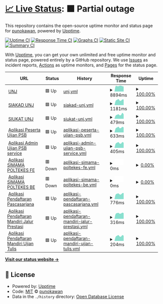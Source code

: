 # [📈 Live Status](https://https://punokawan.github.io/uptime_server_unj): <!--live status--> **🟧 Partial outage**

This repository contains the open-source uptime monitor and status page for [punokawan](https://https://punokawan.github.io/uptime_server_unj/), powered by [Upptime](https://github.com/upptime/upptime).

[![Uptime CI](https://github.com/koj-co/upptime/workflows/Uptime%20CI/badge.svg)](https://github.com/koj-co/upptime/actions?query=workflow%3A%22Uptime+CI%22)
[![Response Time CI](https://github.com/koj-co/upptime/workflows/Response%20Time%20CI/badge.svg)](https://github.com/koj-co/upptime/actions?query=workflow%3A%22Response+Time+CI%22)
[![Graphs CI](https://github.com/koj-co/upptime/workflows/Graphs%20CI/badge.svg)](https://github.com/koj-co/upptime/actions?query=workflow%3A%22Graphs+CI%22)
[![Static Site CI](https://github.com/koj-co/upptime/workflows/Static%20Site%20CI/badge.svg)](https://github.com/koj-co/upptime/actions?query=workflow%3A%22Static+Site+CI%22)
[![Summary CI](https://github.com/koj-co/upptime/workflows/Summary%20CI/badge.svg)](https://github.com/koj-co/upptime/actions?query=workflow%3A%22Summary+CI%22)

With [Upptime](https://upptime.js.org), you can get your own unlimited and free uptime monitor and status page, powered entirely by a GitHub repository. We use [Issues](https://github.com/punokawan/upptime_server_unj/issues) as incident reports, [Actions](https://github.com/punokawan/upptime_server_unj/actions) as uptime monitors, and [Pages](https://https://punokawan.github.io/uptime_server_unj/) for the status page.

<!--start: status pages-->
<!-- This summary is generated by Upptime (https://github.com/upptime/upptime) -->
<!-- Do not edit this manually, your changes will be overwritten -->
<!-- prettier-ignore -->
| URL | Status | History | Response Time | Uptime |
| --- | ------ | ------- | ------------- | ------ |
| <img alt="" src="https://favicons.githubusercontent.com/unj.ac.id" height="13"> [UNJ](http://unj.ac.id) | 🟩 Up | [unj.yml](https://github.com/punokawan/uptime_website_unj/commits/HEAD/history/unj.yml) | <details><summary><img alt="Response time graph" src="./graphs/unj/response-time-week.png" height="20"> 8894ms</summary><br><a href="https://punokawan.github.io/uptime_website_unj/history/unj"><img alt="Response time 8623" src="https://img.shields.io/endpoint?url=https%3A%2F%2Fraw.githubusercontent.com%2Fpunokawan%2Fuptime_website_unj%2FHEAD%2Fapi%2Funj%2Fresponse-time.json"></a><br><a href="https://punokawan.github.io/uptime_website_unj/history/unj"><img alt="24-hour response time 8072" src="https://img.shields.io/endpoint?url=https%3A%2F%2Fraw.githubusercontent.com%2Fpunokawan%2Fuptime_website_unj%2FHEAD%2Fapi%2Funj%2Fresponse-time-day.json"></a><br><a href="https://punokawan.github.io/uptime_website_unj/history/unj"><img alt="7-day response time 8894" src="https://img.shields.io/endpoint?url=https%3A%2F%2Fraw.githubusercontent.com%2Fpunokawan%2Fuptime_website_unj%2FHEAD%2Fapi%2Funj%2Fresponse-time-week.json"></a><br><a href="https://punokawan.github.io/uptime_website_unj/history/unj"><img alt="30-day response time 9233" src="https://img.shields.io/endpoint?url=https%3A%2F%2Fraw.githubusercontent.com%2Fpunokawan%2Fuptime_website_unj%2FHEAD%2Fapi%2Funj%2Fresponse-time-month.json"></a><br><a href="https://punokawan.github.io/uptime_website_unj/history/unj"><img alt="1-year response time 8623" src="https://img.shields.io/endpoint?url=https%3A%2F%2Fraw.githubusercontent.com%2Fpunokawan%2Fuptime_website_unj%2FHEAD%2Fapi%2Funj%2Fresponse-time-year.json"></a></details> | <details><summary><a href="https://punokawan.github.io/uptime_website_unj/history/unj">100.00%</a></summary><a href="https://punokawan.github.io/uptime_website_unj/history/unj"><img alt="All-time uptime 99.85%" src="https://img.shields.io/endpoint?url=https%3A%2F%2Fraw.githubusercontent.com%2Fpunokawan%2Fuptime_website_unj%2FHEAD%2Fapi%2Funj%2Fuptime.json"></a><br><a href="https://punokawan.github.io/uptime_website_unj/history/unj"><img alt="24-hour uptime 100.00%" src="https://img.shields.io/endpoint?url=https%3A%2F%2Fraw.githubusercontent.com%2Fpunokawan%2Fuptime_website_unj%2FHEAD%2Fapi%2Funj%2Fuptime-day.json"></a><br><a href="https://punokawan.github.io/uptime_website_unj/history/unj"><img alt="7-day uptime 100.00%" src="https://img.shields.io/endpoint?url=https%3A%2F%2Fraw.githubusercontent.com%2Fpunokawan%2Fuptime_website_unj%2FHEAD%2Fapi%2Funj%2Fuptime-week.json"></a><br><a href="https://punokawan.github.io/uptime_website_unj/history/unj"><img alt="30-day uptime 100.00%" src="https://img.shields.io/endpoint?url=https%3A%2F%2Fraw.githubusercontent.com%2Fpunokawan%2Fuptime_website_unj%2FHEAD%2Fapi%2Funj%2Fuptime-month.json"></a><br><a href="https://punokawan.github.io/uptime_website_unj/history/unj"><img alt="1-year uptime 99.85%" src="https://img.shields.io/endpoint?url=https%3A%2F%2Fraw.githubusercontent.com%2Fpunokawan%2Fuptime_website_unj%2FHEAD%2Fapi%2Funj%2Fuptime-year.json"></a></details>
| <img alt="" src="https://favicons.githubusercontent.com/siakad.unj.ac.id" height="13"> [SIAKAD UNJ](http://siakad.unj.ac.id) | 🟩 Up | [siakad-unj.yml](https://github.com/punokawan/uptime_website_unj/commits/HEAD/history/siakad-unj.yml) | <details><summary><img alt="Response time graph" src="./graphs/siakad-unj/response-time-week.png" height="20"> 1181ms</summary><br><a href="https://punokawan.github.io/uptime_website_unj/history/siakad-unj"><img alt="Response time 2055" src="https://img.shields.io/endpoint?url=https%3A%2F%2Fraw.githubusercontent.com%2Fpunokawan%2Fuptime_website_unj%2FHEAD%2Fapi%2Fsiakad-unj%2Fresponse-time.json"></a><br><a href="https://punokawan.github.io/uptime_website_unj/history/siakad-unj"><img alt="24-hour response time 1309" src="https://img.shields.io/endpoint?url=https%3A%2F%2Fraw.githubusercontent.com%2Fpunokawan%2Fuptime_website_unj%2FHEAD%2Fapi%2Fsiakad-unj%2Fresponse-time-day.json"></a><br><a href="https://punokawan.github.io/uptime_website_unj/history/siakad-unj"><img alt="7-day response time 1181" src="https://img.shields.io/endpoint?url=https%3A%2F%2Fraw.githubusercontent.com%2Fpunokawan%2Fuptime_website_unj%2FHEAD%2Fapi%2Fsiakad-unj%2Fresponse-time-week.json"></a><br><a href="https://punokawan.github.io/uptime_website_unj/history/siakad-unj"><img alt="30-day response time 1180" src="https://img.shields.io/endpoint?url=https%3A%2F%2Fraw.githubusercontent.com%2Fpunokawan%2Fuptime_website_unj%2FHEAD%2Fapi%2Fsiakad-unj%2Fresponse-time-month.json"></a><br><a href="https://punokawan.github.io/uptime_website_unj/history/siakad-unj"><img alt="1-year response time 2055" src="https://img.shields.io/endpoint?url=https%3A%2F%2Fraw.githubusercontent.com%2Fpunokawan%2Fuptime_website_unj%2FHEAD%2Fapi%2Fsiakad-unj%2Fresponse-time-year.json"></a></details> | <details><summary><a href="https://punokawan.github.io/uptime_website_unj/history/siakad-unj">100.00%</a></summary><a href="https://punokawan.github.io/uptime_website_unj/history/siakad-unj"><img alt="All-time uptime 99.80%" src="https://img.shields.io/endpoint?url=https%3A%2F%2Fraw.githubusercontent.com%2Fpunokawan%2Fuptime_website_unj%2FHEAD%2Fapi%2Fsiakad-unj%2Fuptime.json"></a><br><a href="https://punokawan.github.io/uptime_website_unj/history/siakad-unj"><img alt="24-hour uptime 100.00%" src="https://img.shields.io/endpoint?url=https%3A%2F%2Fraw.githubusercontent.com%2Fpunokawan%2Fuptime_website_unj%2FHEAD%2Fapi%2Fsiakad-unj%2Fuptime-day.json"></a><br><a href="https://punokawan.github.io/uptime_website_unj/history/siakad-unj"><img alt="7-day uptime 100.00%" src="https://img.shields.io/endpoint?url=https%3A%2F%2Fraw.githubusercontent.com%2Fpunokawan%2Fuptime_website_unj%2FHEAD%2Fapi%2Fsiakad-unj%2Fuptime-week.json"></a><br><a href="https://punokawan.github.io/uptime_website_unj/history/siakad-unj"><img alt="30-day uptime 100.00%" src="https://img.shields.io/endpoint?url=https%3A%2F%2Fraw.githubusercontent.com%2Fpunokawan%2Fuptime_website_unj%2FHEAD%2Fapi%2Fsiakad-unj%2Fuptime-month.json"></a><br><a href="https://punokawan.github.io/uptime_website_unj/history/siakad-unj"><img alt="1-year uptime 99.80%" src="https://img.shields.io/endpoint?url=https%3A%2F%2Fraw.githubusercontent.com%2Fpunokawan%2Fuptime_website_unj%2FHEAD%2Fapi%2Fsiakad-unj%2Fuptime-year.json"></a></details>
| <img alt="" src="https://favicons.githubusercontent.com/siukat.unj.ac.id" height="13"> [SIUKAT UNJ](http://siukat.unj.ac.id) | 🟩 Up | [siukat-unj.yml](https://github.com/punokawan/uptime_website_unj/commits/HEAD/history/siukat-unj.yml) | <details><summary><img alt="Response time graph" src="./graphs/siukat-unj/response-time-week.png" height="20"> 479ms</summary><br><a href="https://punokawan.github.io/uptime_website_unj/history/siukat-unj"><img alt="Response time 496" src="https://img.shields.io/endpoint?url=https%3A%2F%2Fraw.githubusercontent.com%2Fpunokawan%2Fuptime_website_unj%2FHEAD%2Fapi%2Fsiukat-unj%2Fresponse-time.json"></a><br><a href="https://punokawan.github.io/uptime_website_unj/history/siukat-unj"><img alt="24-hour response time 498" src="https://img.shields.io/endpoint?url=https%3A%2F%2Fraw.githubusercontent.com%2Fpunokawan%2Fuptime_website_unj%2FHEAD%2Fapi%2Fsiukat-unj%2Fresponse-time-day.json"></a><br><a href="https://punokawan.github.io/uptime_website_unj/history/siukat-unj"><img alt="7-day response time 479" src="https://img.shields.io/endpoint?url=https%3A%2F%2Fraw.githubusercontent.com%2Fpunokawan%2Fuptime_website_unj%2FHEAD%2Fapi%2Fsiukat-unj%2Fresponse-time-week.json"></a><br><a href="https://punokawan.github.io/uptime_website_unj/history/siukat-unj"><img alt="30-day response time 463" src="https://img.shields.io/endpoint?url=https%3A%2F%2Fraw.githubusercontent.com%2Fpunokawan%2Fuptime_website_unj%2FHEAD%2Fapi%2Fsiukat-unj%2Fresponse-time-month.json"></a><br><a href="https://punokawan.github.io/uptime_website_unj/history/siukat-unj"><img alt="1-year response time 496" src="https://img.shields.io/endpoint?url=https%3A%2F%2Fraw.githubusercontent.com%2Fpunokawan%2Fuptime_website_unj%2FHEAD%2Fapi%2Fsiukat-unj%2Fresponse-time-year.json"></a></details> | <details><summary><a href="https://punokawan.github.io/uptime_website_unj/history/siukat-unj">100.00%</a></summary><a href="https://punokawan.github.io/uptime_website_unj/history/siukat-unj"><img alt="All-time uptime 59.79%" src="https://img.shields.io/endpoint?url=https%3A%2F%2Fraw.githubusercontent.com%2Fpunokawan%2Fuptime_website_unj%2FHEAD%2Fapi%2Fsiukat-unj%2Fuptime.json"></a><br><a href="https://punokawan.github.io/uptime_website_unj/history/siukat-unj"><img alt="24-hour uptime 100.00%" src="https://img.shields.io/endpoint?url=https%3A%2F%2Fraw.githubusercontent.com%2Fpunokawan%2Fuptime_website_unj%2FHEAD%2Fapi%2Fsiukat-unj%2Fuptime-day.json"></a><br><a href="https://punokawan.github.io/uptime_website_unj/history/siukat-unj"><img alt="7-day uptime 100.00%" src="https://img.shields.io/endpoint?url=https%3A%2F%2Fraw.githubusercontent.com%2Fpunokawan%2Fuptime_website_unj%2FHEAD%2Fapi%2Fsiukat-unj%2Fuptime-week.json"></a><br><a href="https://punokawan.github.io/uptime_website_unj/history/siukat-unj"><img alt="30-day uptime 100.00%" src="https://img.shields.io/endpoint?url=https%3A%2F%2Fraw.githubusercontent.com%2Fpunokawan%2Fuptime_website_unj%2FHEAD%2Fapi%2Fsiukat-unj%2Fuptime-month.json"></a><br><a href="https://punokawan.github.io/uptime_website_unj/history/siukat-unj"><img alt="1-year uptime 59.79%" src="https://img.shields.io/endpoint?url=https%3A%2F%2Fraw.githubusercontent.com%2Fpunokawan%2Fuptime_website_unj%2FHEAD%2Fapi%2Fsiukat-unj%2Fuptime-year.json"></a></details>
| <img alt="" src="https://favicons.githubusercontent.com/103.8.12.221" height="13"> [Aplikasi Peserta Ujian PSB](http://103.8.12.221/login) | 🟩 Up | [aplikasi-peserta-ujian-psb.yml](https://github.com/punokawan/uptime_website_unj/commits/HEAD/history/aplikasi-peserta-ujian-psb.yml) | <details><summary><img alt="Response time graph" src="./graphs/aplikasi-peserta-ujian-psb/response-time-week.png" height="20"> 633ms</summary><br><a href="https://punokawan.github.io/uptime_website_unj/history/aplikasi-peserta-ujian-psb"><img alt="Response time 665" src="https://img.shields.io/endpoint?url=https%3A%2F%2Fraw.githubusercontent.com%2Fpunokawan%2Fuptime_website_unj%2FHEAD%2Fapi%2Faplikasi-peserta-ujian-psb%2Fresponse-time.json"></a><br><a href="https://punokawan.github.io/uptime_website_unj/history/aplikasi-peserta-ujian-psb"><img alt="24-hour response time 651" src="https://img.shields.io/endpoint?url=https%3A%2F%2Fraw.githubusercontent.com%2Fpunokawan%2Fuptime_website_unj%2FHEAD%2Fapi%2Faplikasi-peserta-ujian-psb%2Fresponse-time-day.json"></a><br><a href="https://punokawan.github.io/uptime_website_unj/history/aplikasi-peserta-ujian-psb"><img alt="7-day response time 633" src="https://img.shields.io/endpoint?url=https%3A%2F%2Fraw.githubusercontent.com%2Fpunokawan%2Fuptime_website_unj%2FHEAD%2Fapi%2Faplikasi-peserta-ujian-psb%2Fresponse-time-week.json"></a><br><a href="https://punokawan.github.io/uptime_website_unj/history/aplikasi-peserta-ujian-psb"><img alt="30-day response time 621" src="https://img.shields.io/endpoint?url=https%3A%2F%2Fraw.githubusercontent.com%2Fpunokawan%2Fuptime_website_unj%2FHEAD%2Fapi%2Faplikasi-peserta-ujian-psb%2Fresponse-time-month.json"></a><br><a href="https://punokawan.github.io/uptime_website_unj/history/aplikasi-peserta-ujian-psb"><img alt="1-year response time 665" src="https://img.shields.io/endpoint?url=https%3A%2F%2Fraw.githubusercontent.com%2Fpunokawan%2Fuptime_website_unj%2FHEAD%2Fapi%2Faplikasi-peserta-ujian-psb%2Fresponse-time-year.json"></a></details> | <details><summary><a href="https://punokawan.github.io/uptime_website_unj/history/aplikasi-peserta-ujian-psb">100.00%</a></summary><a href="https://punokawan.github.io/uptime_website_unj/history/aplikasi-peserta-ujian-psb"><img alt="All-time uptime 99.85%" src="https://img.shields.io/endpoint?url=https%3A%2F%2Fraw.githubusercontent.com%2Fpunokawan%2Fuptime_website_unj%2FHEAD%2Fapi%2Faplikasi-peserta-ujian-psb%2Fuptime.json"></a><br><a href="https://punokawan.github.io/uptime_website_unj/history/aplikasi-peserta-ujian-psb"><img alt="24-hour uptime 100.00%" src="https://img.shields.io/endpoint?url=https%3A%2F%2Fraw.githubusercontent.com%2Fpunokawan%2Fuptime_website_unj%2FHEAD%2Fapi%2Faplikasi-peserta-ujian-psb%2Fuptime-day.json"></a><br><a href="https://punokawan.github.io/uptime_website_unj/history/aplikasi-peserta-ujian-psb"><img alt="7-day uptime 100.00%" src="https://img.shields.io/endpoint?url=https%3A%2F%2Fraw.githubusercontent.com%2Fpunokawan%2Fuptime_website_unj%2FHEAD%2Fapi%2Faplikasi-peserta-ujian-psb%2Fuptime-week.json"></a><br><a href="https://punokawan.github.io/uptime_website_unj/history/aplikasi-peserta-ujian-psb"><img alt="30-day uptime 100.00%" src="https://img.shields.io/endpoint?url=https%3A%2F%2Fraw.githubusercontent.com%2Fpunokawan%2Fuptime_website_unj%2FHEAD%2Fapi%2Faplikasi-peserta-ujian-psb%2Fuptime-month.json"></a><br><a href="https://punokawan.github.io/uptime_website_unj/history/aplikasi-peserta-ujian-psb"><img alt="1-year uptime 99.85%" src="https://img.shields.io/endpoint?url=https%3A%2F%2Fraw.githubusercontent.com%2Fpunokawan%2Fuptime_website_unj%2FHEAD%2Fapi%2Faplikasi-peserta-ujian-psb%2Fuptime-year.json"></a></details>
| <img alt="" src="https://favicons.githubusercontent.com/103.8.12.221" height="13"> [Aplikasi Admin Ujian PSB service](http://103.8.12.221:3000/) | 🟩 Up | [aplikasi-admin-ujian-psb-service.yml](https://github.com/punokawan/uptime_website_unj/commits/HEAD/history/aplikasi-admin-ujian-psb-service.yml) | <details><summary><img alt="Response time graph" src="./graphs/aplikasi-admin-ujian-psb-service/response-time-week.png" height="20"> 405ms</summary><br><a href="https://punokawan.github.io/uptime_website_unj/history/aplikasi-admin-ujian-psb-service"><img alt="Response time 481" src="https://img.shields.io/endpoint?url=https%3A%2F%2Fraw.githubusercontent.com%2Fpunokawan%2Fuptime_website_unj%2FHEAD%2Fapi%2Faplikasi-admin-ujian-psb-service%2Fresponse-time.json"></a><br><a href="https://punokawan.github.io/uptime_website_unj/history/aplikasi-admin-ujian-psb-service"><img alt="24-hour response time 423" src="https://img.shields.io/endpoint?url=https%3A%2F%2Fraw.githubusercontent.com%2Fpunokawan%2Fuptime_website_unj%2FHEAD%2Fapi%2Faplikasi-admin-ujian-psb-service%2Fresponse-time-day.json"></a><br><a href="https://punokawan.github.io/uptime_website_unj/history/aplikasi-admin-ujian-psb-service"><img alt="7-day response time 405" src="https://img.shields.io/endpoint?url=https%3A%2F%2Fraw.githubusercontent.com%2Fpunokawan%2Fuptime_website_unj%2FHEAD%2Fapi%2Faplikasi-admin-ujian-psb-service%2Fresponse-time-week.json"></a><br><a href="https://punokawan.github.io/uptime_website_unj/history/aplikasi-admin-ujian-psb-service"><img alt="30-day response time 402" src="https://img.shields.io/endpoint?url=https%3A%2F%2Fraw.githubusercontent.com%2Fpunokawan%2Fuptime_website_unj%2FHEAD%2Fapi%2Faplikasi-admin-ujian-psb-service%2Fresponse-time-month.json"></a><br><a href="https://punokawan.github.io/uptime_website_unj/history/aplikasi-admin-ujian-psb-service"><img alt="1-year response time 481" src="https://img.shields.io/endpoint?url=https%3A%2F%2Fraw.githubusercontent.com%2Fpunokawan%2Fuptime_website_unj%2FHEAD%2Fapi%2Faplikasi-admin-ujian-psb-service%2Fresponse-time-year.json"></a></details> | <details><summary><a href="https://punokawan.github.io/uptime_website_unj/history/aplikasi-admin-ujian-psb-service">100.00%</a></summary><a href="https://punokawan.github.io/uptime_website_unj/history/aplikasi-admin-ujian-psb-service"><img alt="All-time uptime 99.88%" src="https://img.shields.io/endpoint?url=https%3A%2F%2Fraw.githubusercontent.com%2Fpunokawan%2Fuptime_website_unj%2FHEAD%2Fapi%2Faplikasi-admin-ujian-psb-service%2Fuptime.json"></a><br><a href="https://punokawan.github.io/uptime_website_unj/history/aplikasi-admin-ujian-psb-service"><img alt="24-hour uptime 100.00%" src="https://img.shields.io/endpoint?url=https%3A%2F%2Fraw.githubusercontent.com%2Fpunokawan%2Fuptime_website_unj%2FHEAD%2Fapi%2Faplikasi-admin-ujian-psb-service%2Fuptime-day.json"></a><br><a href="https://punokawan.github.io/uptime_website_unj/history/aplikasi-admin-ujian-psb-service"><img alt="7-day uptime 100.00%" src="https://img.shields.io/endpoint?url=https%3A%2F%2Fraw.githubusercontent.com%2Fpunokawan%2Fuptime_website_unj%2FHEAD%2Fapi%2Faplikasi-admin-ujian-psb-service%2Fuptime-week.json"></a><br><a href="https://punokawan.github.io/uptime_website_unj/history/aplikasi-admin-ujian-psb-service"><img alt="30-day uptime 100.00%" src="https://img.shields.io/endpoint?url=https%3A%2F%2Fraw.githubusercontent.com%2Fpunokawan%2Fuptime_website_unj%2FHEAD%2Fapi%2Faplikasi-admin-ujian-psb-service%2Fuptime-month.json"></a><br><a href="https://punokawan.github.io/uptime_website_unj/history/aplikasi-admin-ujian-psb-service"><img alt="1-year uptime 99.88%" src="https://img.shields.io/endpoint?url=https%3A%2F%2Fraw.githubusercontent.com%2Fpunokawan%2Fuptime_website_unj%2FHEAD%2Fapi%2Faplikasi-admin-ujian-psb-service%2Fuptime-year.json"></a></details>
| <img alt="" src="https://favicons.githubusercontent.com/103.74.143.73" height="13"> [Aplikasi SIMAMA POLTEKES FE](http://103.74.143.73/) | 🟥 Down | [aplikasi-simama-poltekes-fe.yml](https://github.com/punokawan/uptime_website_unj/commits/HEAD/history/aplikasi-simama-poltekes-fe.yml) | <details><summary><img alt="Response time graph" src="./graphs/aplikasi-simama-poltekes-fe/response-time-week.png" height="20"> 0ms</summary><br><a href="https://punokawan.github.io/uptime_website_unj/history/aplikasi-simama-poltekes-fe"><img alt="Response time 0" src="https://img.shields.io/endpoint?url=https%3A%2F%2Fraw.githubusercontent.com%2Fpunokawan%2Fuptime_website_unj%2FHEAD%2Fapi%2Faplikasi-simama-poltekes-fe%2Fresponse-time.json"></a><br><a href="https://punokawan.github.io/uptime_website_unj/history/aplikasi-simama-poltekes-fe"><img alt="24-hour response time 0" src="https://img.shields.io/endpoint?url=https%3A%2F%2Fraw.githubusercontent.com%2Fpunokawan%2Fuptime_website_unj%2FHEAD%2Fapi%2Faplikasi-simama-poltekes-fe%2Fresponse-time-day.json"></a><br><a href="https://punokawan.github.io/uptime_website_unj/history/aplikasi-simama-poltekes-fe"><img alt="7-day response time 0" src="https://img.shields.io/endpoint?url=https%3A%2F%2Fraw.githubusercontent.com%2Fpunokawan%2Fuptime_website_unj%2FHEAD%2Fapi%2Faplikasi-simama-poltekes-fe%2Fresponse-time-week.json"></a><br><a href="https://punokawan.github.io/uptime_website_unj/history/aplikasi-simama-poltekes-fe"><img alt="30-day response time 0" src="https://img.shields.io/endpoint?url=https%3A%2F%2Fraw.githubusercontent.com%2Fpunokawan%2Fuptime_website_unj%2FHEAD%2Fapi%2Faplikasi-simama-poltekes-fe%2Fresponse-time-month.json"></a><br><a href="https://punokawan.github.io/uptime_website_unj/history/aplikasi-simama-poltekes-fe"><img alt="1-year response time 0" src="https://img.shields.io/endpoint?url=https%3A%2F%2Fraw.githubusercontent.com%2Fpunokawan%2Fuptime_website_unj%2FHEAD%2Fapi%2Faplikasi-simama-poltekes-fe%2Fresponse-time-year.json"></a></details> | <details><summary><a href="https://punokawan.github.io/uptime_website_unj/history/aplikasi-simama-poltekes-fe">0.00%</a></summary><a href="https://punokawan.github.io/uptime_website_unj/history/aplikasi-simama-poltekes-fe"><img alt="All-time uptime 0.00%" src="https://img.shields.io/endpoint?url=https%3A%2F%2Fraw.githubusercontent.com%2Fpunokawan%2Fuptime_website_unj%2FHEAD%2Fapi%2Faplikasi-simama-poltekes-fe%2Fuptime.json"></a><br><a href="https://punokawan.github.io/uptime_website_unj/history/aplikasi-simama-poltekes-fe"><img alt="24-hour uptime 0.00%" src="https://img.shields.io/endpoint?url=https%3A%2F%2Fraw.githubusercontent.com%2Fpunokawan%2Fuptime_website_unj%2FHEAD%2Fapi%2Faplikasi-simama-poltekes-fe%2Fuptime-day.json"></a><br><a href="https://punokawan.github.io/uptime_website_unj/history/aplikasi-simama-poltekes-fe"><img alt="7-day uptime 0.00%" src="https://img.shields.io/endpoint?url=https%3A%2F%2Fraw.githubusercontent.com%2Fpunokawan%2Fuptime_website_unj%2FHEAD%2Fapi%2Faplikasi-simama-poltekes-fe%2Fuptime-week.json"></a><br><a href="https://punokawan.github.io/uptime_website_unj/history/aplikasi-simama-poltekes-fe"><img alt="30-day uptime 0.00%" src="https://img.shields.io/endpoint?url=https%3A%2F%2Fraw.githubusercontent.com%2Fpunokawan%2Fuptime_website_unj%2FHEAD%2Fapi%2Faplikasi-simama-poltekes-fe%2Fuptime-month.json"></a><br><a href="https://punokawan.github.io/uptime_website_unj/history/aplikasi-simama-poltekes-fe"><img alt="1-year uptime 0.00%" src="https://img.shields.io/endpoint?url=https%3A%2F%2Fraw.githubusercontent.com%2Fpunokawan%2Fuptime_website_unj%2FHEAD%2Fapi%2Faplikasi-simama-poltekes-fe%2Fuptime-year.json"></a></details>
| <img alt="" src="https://favicons.githubusercontent.com/103.74.143.73" height="13"> [Aplikasi SIMAMA POLTEKES BE](http://103.74.143.73:3000/) | 🟥 Down | [aplikasi-simama-poltekes-be.yml](https://github.com/punokawan/uptime_website_unj/commits/HEAD/history/aplikasi-simama-poltekes-be.yml) | <details><summary><img alt="Response time graph" src="./graphs/aplikasi-simama-poltekes-be/response-time-week.png" height="20"> 0ms</summary><br><a href="https://punokawan.github.io/uptime_website_unj/history/aplikasi-simama-poltekes-be"><img alt="Response time 446" src="https://img.shields.io/endpoint?url=https%3A%2F%2Fraw.githubusercontent.com%2Fpunokawan%2Fuptime_website_unj%2FHEAD%2Fapi%2Faplikasi-simama-poltekes-be%2Fresponse-time.json"></a><br><a href="https://punokawan.github.io/uptime_website_unj/history/aplikasi-simama-poltekes-be"><img alt="24-hour response time 0" src="https://img.shields.io/endpoint?url=https%3A%2F%2Fraw.githubusercontent.com%2Fpunokawan%2Fuptime_website_unj%2FHEAD%2Fapi%2Faplikasi-simama-poltekes-be%2Fresponse-time-day.json"></a><br><a href="https://punokawan.github.io/uptime_website_unj/history/aplikasi-simama-poltekes-be"><img alt="7-day response time 0" src="https://img.shields.io/endpoint?url=https%3A%2F%2Fraw.githubusercontent.com%2Fpunokawan%2Fuptime_website_unj%2FHEAD%2Fapi%2Faplikasi-simama-poltekes-be%2Fresponse-time-week.json"></a><br><a href="https://punokawan.github.io/uptime_website_unj/history/aplikasi-simama-poltekes-be"><img alt="30-day response time 0" src="https://img.shields.io/endpoint?url=https%3A%2F%2Fraw.githubusercontent.com%2Fpunokawan%2Fuptime_website_unj%2FHEAD%2Fapi%2Faplikasi-simama-poltekes-be%2Fresponse-time-month.json"></a><br><a href="https://punokawan.github.io/uptime_website_unj/history/aplikasi-simama-poltekes-be"><img alt="1-year response time 446" src="https://img.shields.io/endpoint?url=https%3A%2F%2Fraw.githubusercontent.com%2Fpunokawan%2Fuptime_website_unj%2FHEAD%2Fapi%2Faplikasi-simama-poltekes-be%2Fresponse-time-year.json"></a></details> | <details><summary><a href="https://punokawan.github.io/uptime_website_unj/history/aplikasi-simama-poltekes-be">0.00%</a></summary><a href="https://punokawan.github.io/uptime_website_unj/history/aplikasi-simama-poltekes-be"><img alt="All-time uptime 0.63%" src="https://img.shields.io/endpoint?url=https%3A%2F%2Fraw.githubusercontent.com%2Fpunokawan%2Fuptime_website_unj%2FHEAD%2Fapi%2Faplikasi-simama-poltekes-be%2Fuptime.json"></a><br><a href="https://punokawan.github.io/uptime_website_unj/history/aplikasi-simama-poltekes-be"><img alt="24-hour uptime 0.00%" src="https://img.shields.io/endpoint?url=https%3A%2F%2Fraw.githubusercontent.com%2Fpunokawan%2Fuptime_website_unj%2FHEAD%2Fapi%2Faplikasi-simama-poltekes-be%2Fuptime-day.json"></a><br><a href="https://punokawan.github.io/uptime_website_unj/history/aplikasi-simama-poltekes-be"><img alt="7-day uptime 0.00%" src="https://img.shields.io/endpoint?url=https%3A%2F%2Fraw.githubusercontent.com%2Fpunokawan%2Fuptime_website_unj%2FHEAD%2Fapi%2Faplikasi-simama-poltekes-be%2Fuptime-week.json"></a><br><a href="https://punokawan.github.io/uptime_website_unj/history/aplikasi-simama-poltekes-be"><img alt="30-day uptime 0.00%" src="https://img.shields.io/endpoint?url=https%3A%2F%2Fraw.githubusercontent.com%2Fpunokawan%2Fuptime_website_unj%2FHEAD%2Fapi%2Faplikasi-simama-poltekes-be%2Fuptime-month.json"></a><br><a href="https://punokawan.github.io/uptime_website_unj/history/aplikasi-simama-poltekes-be"><img alt="1-year uptime 0.63%" src="https://img.shields.io/endpoint?url=https%3A%2F%2Fraw.githubusercontent.com%2Fpunokawan%2Fuptime_website_unj%2FHEAD%2Fapi%2Faplikasi-simama-poltekes-be%2Fuptime-year.json"></a></details>
| <img alt="" src="https://favicons.githubusercontent.com/pendaftaran.unj.ac.id" height="13"> [Aplikasi Pendaftaran Pascasarjana](http://pendaftaran.unj.ac.id/pascasarjana/) | 🟩 Up | [aplikasi-pendaftaran-pascasarjana.yml](https://github.com/punokawan/uptime_website_unj/commits/HEAD/history/aplikasi-pendaftaran-pascasarjana.yml) | <details><summary><img alt="Response time graph" src="./graphs/aplikasi-pendaftaran-pascasarjana/response-time-week.png" height="20"> 776ms</summary><br><a href="https://punokawan.github.io/uptime_website_unj/history/aplikasi-pendaftaran-pascasarjana"><img alt="Response time 835" src="https://img.shields.io/endpoint?url=https%3A%2F%2Fraw.githubusercontent.com%2Fpunokawan%2Fuptime_website_unj%2FHEAD%2Fapi%2Faplikasi-pendaftaran-pascasarjana%2Fresponse-time.json"></a><br><a href="https://punokawan.github.io/uptime_website_unj/history/aplikasi-pendaftaran-pascasarjana"><img alt="24-hour response time 890" src="https://img.shields.io/endpoint?url=https%3A%2F%2Fraw.githubusercontent.com%2Fpunokawan%2Fuptime_website_unj%2FHEAD%2Fapi%2Faplikasi-pendaftaran-pascasarjana%2Fresponse-time-day.json"></a><br><a href="https://punokawan.github.io/uptime_website_unj/history/aplikasi-pendaftaran-pascasarjana"><img alt="7-day response time 776" src="https://img.shields.io/endpoint?url=https%3A%2F%2Fraw.githubusercontent.com%2Fpunokawan%2Fuptime_website_unj%2FHEAD%2Fapi%2Faplikasi-pendaftaran-pascasarjana%2Fresponse-time-week.json"></a><br><a href="https://punokawan.github.io/uptime_website_unj/history/aplikasi-pendaftaran-pascasarjana"><img alt="30-day response time 777" src="https://img.shields.io/endpoint?url=https%3A%2F%2Fraw.githubusercontent.com%2Fpunokawan%2Fuptime_website_unj%2FHEAD%2Fapi%2Faplikasi-pendaftaran-pascasarjana%2Fresponse-time-month.json"></a><br><a href="https://punokawan.github.io/uptime_website_unj/history/aplikasi-pendaftaran-pascasarjana"><img alt="1-year response time 835" src="https://img.shields.io/endpoint?url=https%3A%2F%2Fraw.githubusercontent.com%2Fpunokawan%2Fuptime_website_unj%2FHEAD%2Fapi%2Faplikasi-pendaftaran-pascasarjana%2Fresponse-time-year.json"></a></details> | <details><summary><a href="https://punokawan.github.io/uptime_website_unj/history/aplikasi-pendaftaran-pascasarjana">100.00%</a></summary><a href="https://punokawan.github.io/uptime_website_unj/history/aplikasi-pendaftaran-pascasarjana"><img alt="All-time uptime 99.98%" src="https://img.shields.io/endpoint?url=https%3A%2F%2Fraw.githubusercontent.com%2Fpunokawan%2Fuptime_website_unj%2FHEAD%2Fapi%2Faplikasi-pendaftaran-pascasarjana%2Fuptime.json"></a><br><a href="https://punokawan.github.io/uptime_website_unj/history/aplikasi-pendaftaran-pascasarjana"><img alt="24-hour uptime 100.00%" src="https://img.shields.io/endpoint?url=https%3A%2F%2Fraw.githubusercontent.com%2Fpunokawan%2Fuptime_website_unj%2FHEAD%2Fapi%2Faplikasi-pendaftaran-pascasarjana%2Fuptime-day.json"></a><br><a href="https://punokawan.github.io/uptime_website_unj/history/aplikasi-pendaftaran-pascasarjana"><img alt="7-day uptime 100.00%" src="https://img.shields.io/endpoint?url=https%3A%2F%2Fraw.githubusercontent.com%2Fpunokawan%2Fuptime_website_unj%2FHEAD%2Fapi%2Faplikasi-pendaftaran-pascasarjana%2Fuptime-week.json"></a><br><a href="https://punokawan.github.io/uptime_website_unj/history/aplikasi-pendaftaran-pascasarjana"><img alt="30-day uptime 100.00%" src="https://img.shields.io/endpoint?url=https%3A%2F%2Fraw.githubusercontent.com%2Fpunokawan%2Fuptime_website_unj%2FHEAD%2Fapi%2Faplikasi-pendaftaran-pascasarjana%2Fuptime-month.json"></a><br><a href="https://punokawan.github.io/uptime_website_unj/history/aplikasi-pendaftaran-pascasarjana"><img alt="1-year uptime 99.98%" src="https://img.shields.io/endpoint?url=https%3A%2F%2Fraw.githubusercontent.com%2Fpunokawan%2Fuptime_website_unj%2FHEAD%2Fapi%2Faplikasi-pendaftaran-pascasarjana%2Fuptime-year.json"></a></details>
| <img alt="" src="https://favicons.githubusercontent.com/pendaftaran.unj.ac.id" height="13"> [Aplikasi Pendaftaran Mandiri Jalur Prestasi](http://pendaftaran.unj.ac.id/prestasi/) | 🟩 Up | [aplikasi-pendaftaran-mandiri-jalur-prestasi.yml](https://github.com/punokawan/uptime_website_unj/commits/HEAD/history/aplikasi-pendaftaran-mandiri-jalur-prestasi.yml) | <details><summary><img alt="Response time graph" src="./graphs/aplikasi-pendaftaran-mandiri-jalur-prestasi/response-time-week.png" height="20"> 316ms</summary><br><a href="https://punokawan.github.io/uptime_website_unj/history/aplikasi-pendaftaran-mandiri-jalur-prestasi"><img alt="Response time 331" src="https://img.shields.io/endpoint?url=https%3A%2F%2Fraw.githubusercontent.com%2Fpunokawan%2Fuptime_website_unj%2FHEAD%2Fapi%2Faplikasi-pendaftaran-mandiri-jalur-prestasi%2Fresponse-time.json"></a><br><a href="https://punokawan.github.io/uptime_website_unj/history/aplikasi-pendaftaran-mandiri-jalur-prestasi"><img alt="24-hour response time 324" src="https://img.shields.io/endpoint?url=https%3A%2F%2Fraw.githubusercontent.com%2Fpunokawan%2Fuptime_website_unj%2FHEAD%2Fapi%2Faplikasi-pendaftaran-mandiri-jalur-prestasi%2Fresponse-time-day.json"></a><br><a href="https://punokawan.github.io/uptime_website_unj/history/aplikasi-pendaftaran-mandiri-jalur-prestasi"><img alt="7-day response time 316" src="https://img.shields.io/endpoint?url=https%3A%2F%2Fraw.githubusercontent.com%2Fpunokawan%2Fuptime_website_unj%2FHEAD%2Fapi%2Faplikasi-pendaftaran-mandiri-jalur-prestasi%2Fresponse-time-week.json"></a><br><a href="https://punokawan.github.io/uptime_website_unj/history/aplikasi-pendaftaran-mandiri-jalur-prestasi"><img alt="30-day response time 313" src="https://img.shields.io/endpoint?url=https%3A%2F%2Fraw.githubusercontent.com%2Fpunokawan%2Fuptime_website_unj%2FHEAD%2Fapi%2Faplikasi-pendaftaran-mandiri-jalur-prestasi%2Fresponse-time-month.json"></a><br><a href="https://punokawan.github.io/uptime_website_unj/history/aplikasi-pendaftaran-mandiri-jalur-prestasi"><img alt="1-year response time 331" src="https://img.shields.io/endpoint?url=https%3A%2F%2Fraw.githubusercontent.com%2Fpunokawan%2Fuptime_website_unj%2FHEAD%2Fapi%2Faplikasi-pendaftaran-mandiri-jalur-prestasi%2Fresponse-time-year.json"></a></details> | <details><summary><a href="https://punokawan.github.io/uptime_website_unj/history/aplikasi-pendaftaran-mandiri-jalur-prestasi">100.00%</a></summary><a href="https://punokawan.github.io/uptime_website_unj/history/aplikasi-pendaftaran-mandiri-jalur-prestasi"><img alt="All-time uptime 99.97%" src="https://img.shields.io/endpoint?url=https%3A%2F%2Fraw.githubusercontent.com%2Fpunokawan%2Fuptime_website_unj%2FHEAD%2Fapi%2Faplikasi-pendaftaran-mandiri-jalur-prestasi%2Fuptime.json"></a><br><a href="https://punokawan.github.io/uptime_website_unj/history/aplikasi-pendaftaran-mandiri-jalur-prestasi"><img alt="24-hour uptime 100.00%" src="https://img.shields.io/endpoint?url=https%3A%2F%2Fraw.githubusercontent.com%2Fpunokawan%2Fuptime_website_unj%2FHEAD%2Fapi%2Faplikasi-pendaftaran-mandiri-jalur-prestasi%2Fuptime-day.json"></a><br><a href="https://punokawan.github.io/uptime_website_unj/history/aplikasi-pendaftaran-mandiri-jalur-prestasi"><img alt="7-day uptime 100.00%" src="https://img.shields.io/endpoint?url=https%3A%2F%2Fraw.githubusercontent.com%2Fpunokawan%2Fuptime_website_unj%2FHEAD%2Fapi%2Faplikasi-pendaftaran-mandiri-jalur-prestasi%2Fuptime-week.json"></a><br><a href="https://punokawan.github.io/uptime_website_unj/history/aplikasi-pendaftaran-mandiri-jalur-prestasi"><img alt="30-day uptime 100.00%" src="https://img.shields.io/endpoint?url=https%3A%2F%2Fraw.githubusercontent.com%2Fpunokawan%2Fuptime_website_unj%2FHEAD%2Fapi%2Faplikasi-pendaftaran-mandiri-jalur-prestasi%2Fuptime-month.json"></a><br><a href="https://punokawan.github.io/uptime_website_unj/history/aplikasi-pendaftaran-mandiri-jalur-prestasi"><img alt="1-year uptime 99.97%" src="https://img.shields.io/endpoint?url=https%3A%2F%2Fraw.githubusercontent.com%2Fpunokawan%2Fuptime_website_unj%2FHEAD%2Fapi%2Faplikasi-pendaftaran-mandiri-jalur-prestasi%2Fuptime-year.json"></a></details>
| <img alt="" src="https://favicons.githubusercontent.com/pendaftaran.unj.ac.id" height="13"> [Aplikasi Pendaftaran Mandiri Ujian Tulis](http://pendaftaran.unj.ac.id/) | 🟩 Up | [aplikasi-pendaftaran-mandiri-ujian-tulis.yml](https://github.com/punokawan/uptime_website_unj/commits/HEAD/history/aplikasi-pendaftaran-mandiri-ujian-tulis.yml) | <details><summary><img alt="Response time graph" src="./graphs/aplikasi-pendaftaran-mandiri-ujian-tulis/response-time-week.png" height="20"> 204ms</summary><br><a href="https://punokawan.github.io/uptime_website_unj/history/aplikasi-pendaftaran-mandiri-ujian-tulis"><img alt="Response time 215" src="https://img.shields.io/endpoint?url=https%3A%2F%2Fraw.githubusercontent.com%2Fpunokawan%2Fuptime_website_unj%2FHEAD%2Fapi%2Faplikasi-pendaftaran-mandiri-ujian-tulis%2Fresponse-time.json"></a><br><a href="https://punokawan.github.io/uptime_website_unj/history/aplikasi-pendaftaran-mandiri-ujian-tulis"><img alt="24-hour response time 212" src="https://img.shields.io/endpoint?url=https%3A%2F%2Fraw.githubusercontent.com%2Fpunokawan%2Fuptime_website_unj%2FHEAD%2Fapi%2Faplikasi-pendaftaran-mandiri-ujian-tulis%2Fresponse-time-day.json"></a><br><a href="https://punokawan.github.io/uptime_website_unj/history/aplikasi-pendaftaran-mandiri-ujian-tulis"><img alt="7-day response time 204" src="https://img.shields.io/endpoint?url=https%3A%2F%2Fraw.githubusercontent.com%2Fpunokawan%2Fuptime_website_unj%2FHEAD%2Fapi%2Faplikasi-pendaftaran-mandiri-ujian-tulis%2Fresponse-time-week.json"></a><br><a href="https://punokawan.github.io/uptime_website_unj/history/aplikasi-pendaftaran-mandiri-ujian-tulis"><img alt="30-day response time 202" src="https://img.shields.io/endpoint?url=https%3A%2F%2Fraw.githubusercontent.com%2Fpunokawan%2Fuptime_website_unj%2FHEAD%2Fapi%2Faplikasi-pendaftaran-mandiri-ujian-tulis%2Fresponse-time-month.json"></a><br><a href="https://punokawan.github.io/uptime_website_unj/history/aplikasi-pendaftaran-mandiri-ujian-tulis"><img alt="1-year response time 215" src="https://img.shields.io/endpoint?url=https%3A%2F%2Fraw.githubusercontent.com%2Fpunokawan%2Fuptime_website_unj%2FHEAD%2Fapi%2Faplikasi-pendaftaran-mandiri-ujian-tulis%2Fresponse-time-year.json"></a></details> | <details><summary><a href="https://punokawan.github.io/uptime_website_unj/history/aplikasi-pendaftaran-mandiri-ujian-tulis">100.00%</a></summary><a href="https://punokawan.github.io/uptime_website_unj/history/aplikasi-pendaftaran-mandiri-ujian-tulis"><img alt="All-time uptime 99.98%" src="https://img.shields.io/endpoint?url=https%3A%2F%2Fraw.githubusercontent.com%2Fpunokawan%2Fuptime_website_unj%2FHEAD%2Fapi%2Faplikasi-pendaftaran-mandiri-ujian-tulis%2Fuptime.json"></a><br><a href="https://punokawan.github.io/uptime_website_unj/history/aplikasi-pendaftaran-mandiri-ujian-tulis"><img alt="24-hour uptime 100.00%" src="https://img.shields.io/endpoint?url=https%3A%2F%2Fraw.githubusercontent.com%2Fpunokawan%2Fuptime_website_unj%2FHEAD%2Fapi%2Faplikasi-pendaftaran-mandiri-ujian-tulis%2Fuptime-day.json"></a><br><a href="https://punokawan.github.io/uptime_website_unj/history/aplikasi-pendaftaran-mandiri-ujian-tulis"><img alt="7-day uptime 100.00%" src="https://img.shields.io/endpoint?url=https%3A%2F%2Fraw.githubusercontent.com%2Fpunokawan%2Fuptime_website_unj%2FHEAD%2Fapi%2Faplikasi-pendaftaran-mandiri-ujian-tulis%2Fuptime-week.json"></a><br><a href="https://punokawan.github.io/uptime_website_unj/history/aplikasi-pendaftaran-mandiri-ujian-tulis"><img alt="30-day uptime 100.00%" src="https://img.shields.io/endpoint?url=https%3A%2F%2Fraw.githubusercontent.com%2Fpunokawan%2Fuptime_website_unj%2FHEAD%2Fapi%2Faplikasi-pendaftaran-mandiri-ujian-tulis%2Fuptime-month.json"></a><br><a href="https://punokawan.github.io/uptime_website_unj/history/aplikasi-pendaftaran-mandiri-ujian-tulis"><img alt="1-year uptime 99.98%" src="https://img.shields.io/endpoint?url=https%3A%2F%2Fraw.githubusercontent.com%2Fpunokawan%2Fuptime_website_unj%2FHEAD%2Fapi%2Faplikasi-pendaftaran-mandiri-ujian-tulis%2Fuptime-year.json"></a></details>

<!--end: status pages-->

[**Visit our status website →**](https://https://punokawan.github.io/uptime_server_unj/)

## 📄 License

- Powered by: [Upptime](https://github.com/upptime/upptime)
- Code: [MIT](./LICENSE) © [punokawan](https://https://punokawan.github.io/uptime_server_unj/)
- Data in the `./history` directory: [Open Database License](https://opendatacommons.org/licenses/odbl/1-0/)
